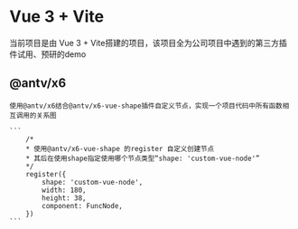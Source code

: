 # Vue 3 + Vite
当前项目是由 Vue 3 + Vite搭建的项目，该项目全为公司项目中遇到的第三方插件试用、预研的demo

## @antv/x6
    使用@antv/x6结合@antv/x6-vue-shape插件自定义节点，实现一个项目代码中所有函数相互调用的关系图

    ```
        /*
        * 使用@antv/x6-vue-shape 的register 自定义创建节点
        * 其后在使用shape指定使用哪个节点类型“shape: 'custom-vue-node'”
        */ 
        register({
            shape: 'custom-vue-node',
            width: 180,
            height: 38,
            component: FuncNode,
        })
    ```